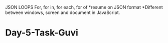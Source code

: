 JSON LOOPS
For, for in, for each, for of
*resume on JSON format
*Different between windows, screen and document in JavaScript.
# Day-5-Task-Guvi

